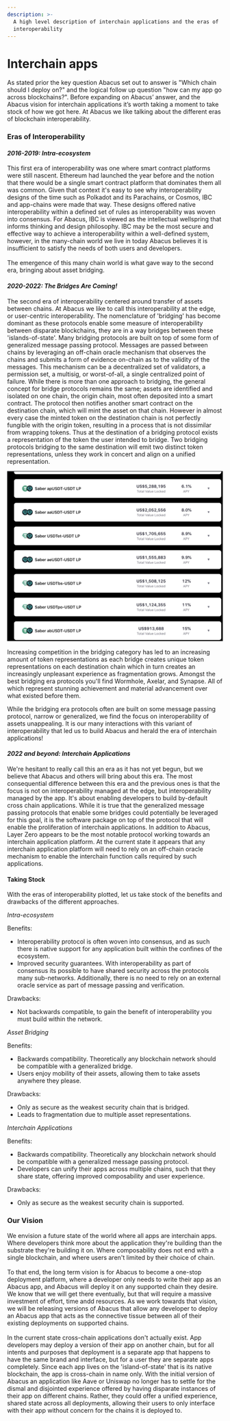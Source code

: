 ```yaml
---
description: >-
  A high level description of interchain applications and the eras of
  interoperability
---
```


# Interchain apps

As stated prior the key question Abacus set out to answer is "Which chain should I deploy on?" and the logical follow up question "how can my app go across blockchains?". Before expanding on Abacus’ answer, and the Abacus vision for interchain applications it’s worth taking a moment to take stock of how we got here. At Abacus we like talking about the different eras of blockchain interoperability.&#x20;

### Eras of Interoperability

#### _2016-2019: Intra-ecosystem_

This first era of interoperability was one where smart contract platforms were still nascent. Ethereum had launched the year before and the notion that there would be a single smart contract platform that dominates them all was common. Given that context it's easy to see why interoperability designs of the time such as Polkadot and its Parachains, or Cosmos, IBC and app-chains were made that way. These designs offered native interoperability within a defined set of rules as interoperability was woven into consensus. For Abacus, IBC is viewed as the intellectual wellspring that informs  thinking and design philosophy. IBC may be the most secure and effective way to achieve a interoperability within a well-defined system, however, in the many-chain world we live in today Abacus believes it is insufficient to satisfy the needs of both users and developers. \
\
The emergence of this many chain world is what gave way to the second era, bringing about asset bridging.

#### _2020-2022: The Bridges Are Coming!_

The second era of interoperability centered around transfer of assets between chains. At Abacus we like to call this interoperability at the edge, or user-centric interoperability. The nomenclature of 'bridging' has become dominant as these protocols enable some measure of interoperability between disparate blockchains, they are in a way bridges between these 'islands-of-state'. Many bridging protocols are built on top of some form of generalized message passing protocol. Messages are passed between chains by leveraging an off-chain oracle mechanism that observes the chains and submits a form of evidence on-chain as to the validity of the messages. This mechanism can be a decentralized set of validators, a permission set, a multisig, or worst-of-all, a single centralized point of failure. While there is more than one approach to bridging, the general concept for bridge protocols remains the same; assets are identified and isolated on one chain, the origin chain, most often deposited into a smart contract. The protocol then notifies another smart contract on the destination chain, which will mint the asset on that chain. However in almost every case the minted token on the destination chain is not perfectly fungible with the origin token, resulting in a process that is not dissimilar from wrapping tokens. Thus at the destination of a bridging protocol exists a representation of the token the user intended to bridge. Two bridging protocols bridging to the same destination will emit two distinct token representations, unless they work in concert and align on a unified representation.&#x20;

![More Bridges More Problems?](../.gitbook/assets/image.png)

Increasing competition in the bridging category has led to an increasing amount of token representations as each bridge creates unique token representations on each destination chain which in turn creates an increasingly unpleasant experience as fragmentation grows. Amongst the best bridging era protocols you'll find Wormhole, Axelar, and Synapse. All of which represent stunning achievement and material advancement over what existed before them.

While the bridging era protocols often are built on some message passing protocol, narrow or generalized, we find the focus on interoperability of assets unappealing. It is our many interactions with this variant of interoperability that led us to build Abacus and herald the era of interchain applications!

#### _2022 and beyond: Interchain Applications_

We're hesitant to really call this an era as it has not yet begun, but we believe that Abacus and others will bring about this era. The most consequential difference between this era and the previous ones is that the focus is not on interoperability managed at the edge, but interoperability managed by the app. It's about enabling developers to build by-default cross chain applications. While it is true that the generalized message passing protocols that enable some bridges could potentially be leveraged for this goal, it is the software package on top of the protocol that will enable the proliferation of interchain applications. In addition to Abacus, Layer Zero appears to be the most notable protocol working towards an interchain application platform. At the current state it appears that any interchain application platform will need to rely on an off-chain oracle mechanism to enable the interchain function calls required by such applications.&#x20;

#### Taking Stock

With the eras of interoperability plotted, let us take stock of the benefits and drawbacks of the different approaches.&#x20;

_Intra-ecosystem_

Benefits:&#x20;

* Interoperability protocol is often woven into consensus, and as such there is native support for any application built within the confines of the ecosystem.
* Improved security guarantees. With interoperability as part of consensus its possible to have shared security across the protocols many sub-networks. Additionally, there is no need to rely on an external oracle service as part of message passing and verification.

Drawbacks:&#x20;

* Not backwards compatible, to gain the benefit of interoperability you must build within the network.

_Asset Bridging_

Benefits:&#x20;

* Backwards compatibility. Theoretically any blockchain network should be compatible with a generalized bridge.
* Users enjoy mobility of their assets, allowing them to take assets anywhere they please.

Drawbacks:

* Only as secure as the weakest security chain that is bridged.
* Leads to fragmentation due to multiple asset representations.

_Interchain Applications_

Benefits:&#x20;

* Backwards compatibility. Theoretically any blockchain network should be compatible with a generalized message passing protocol.
* Developers can unify their apps across multiple chains, such that they share state, offering improved composability and user experience.

Drawbacks:

* Only as secure as the weakest security chain is supported.&#x20;

### Our Vision

We envision a future state of the world where all apps are interchain apps. Where developers think more about the application they're building than the substrate they're building it on. Where composability does not end with a single blockchain, and where users aren't limited by their choice of chain. \
\
To that end, the long term vision is for Abacus to become a one-stop deployment platform, where a developer only needs to write their app as an Abacus app, and Abacus will deploy it on any supported chain they desire. We know that we will get there eventually, but that will require a massive investment of effort, time andd resources. As we work towards that vision, we will be releasing versions of Abacus that allow any developer to deploy an Abacus app that acts as the connective tissue between all of their existing deployments on supported chains.\
\
In the current state cross-chain applications don't actually exist. App developers may deploy a version of their app on another chain, but for all intents and purposes that deployment is a separate app that happens to have the same brand and interface, but for a user they are separate apps completely. Since each app lives on the 'island-of-state' that is its native blockchain, the app is cross-chain in name only. With the initial version of Abacus an application like Aave or Uniswap no longer has to settle for the dismal and disjointed experience offered by having disparate instances of their app on different chains. Rather, they could offer a unified experience, shared state across all deployments, allowing their users to only interface with their app without concern for the chains it is deployed to.
